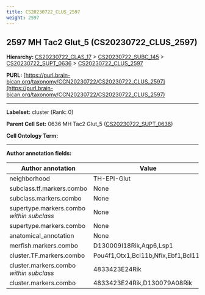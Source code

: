 ```yaml
---
title: CS20230722_CLUS_2597
weight: 2597
---
```

## 2597 MH Tac2 Glut_5 (CS20230722_CLUS_2597)
<b>Hierarchy: </b>
[CS20230722_CLAS_17](../CS20230722_CLAS_17) >
[CS20230722_SUBC_145](../CS20230722_SUBC_145) >
[CS20230722_SUPT_0636](../CS20230722_SUPT_0636) >
[CS20230722_CLUS_2597](../CS20230722_CLUS_2597)

**PURL:** [https://purl.brain-bican.org/taxonomy/CCN20230722/CS20230722_CLUS_2597](https://purl.brain-bican.org/taxonomy/CCN20230722/CS20230722_CLUS_2597)

---


**Labelset:** cluster (Rank: 0)

**Parent Cell Set:** 0636 MH Tac2 Glut_5 ([CS20230722_SUPT_0636](../CS20230722_SUPT_0636))



**Cell Ontology Term:** 

[MARKER GENES.]: #


---

[TRANSFERRED ANNOTATIONS.]: #


[AUTHOR ANNOTATION FIELDS.]: #


**Author annotation fields:**

| Author annotation | Value |
|-------------------|-------|
|neighborhood|TH-EPI-Glut|
|subclass.tf.markers.combo|None|
|subclass.markers.combo|None|
|supertype.markers.combo _within subclass_|None|
|supertype.markers.combo|None|
|anatomical_annotation|None|
|merfish.markers.combo|D130009I18Rik,Aqp6,Lsp1|
|cluster.TF.markers.combo|Pou4f1,Otx1,Bcl11b,Nfix,Ebf1,Bcl11a|
|cluster.markers.combo _within subclass_|4833423E24Rik|
|cluster.markers.combo|4833423E24Rik,D130079A08Rik|
